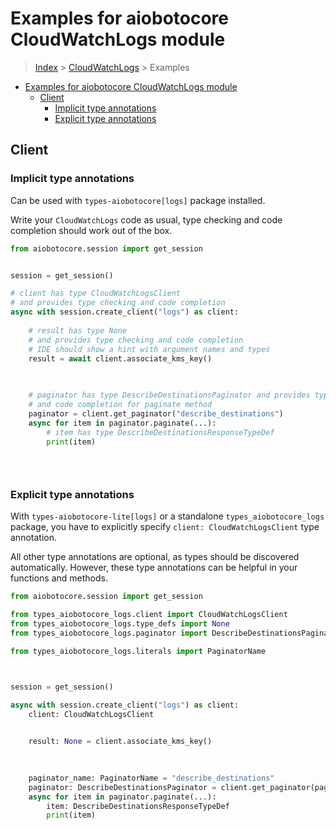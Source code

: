 <a id="examples-for-aiobotocore-cloudwatchlogs-module"></a>

# Examples for aiobotocore CloudWatchLogs module

> [Index](../README.md) > [CloudWatchLogs](./README.md) > Examples

- [Examples for aiobotocore CloudWatchLogs module](#examples-for-aiobotocore-cloudwatchlogs-module)
  - [Client](#client)
    - [Implicit type annotations](#implicit-type-annotations)
    - [Explicit type annotations](#explicit-type-annotations)

<a id="client"></a>

## Client

<a id="implicit-type-annotations"></a>

### Implicit type annotations

Can be used with `types-aiobotocore[logs]` package installed.

Write your `CloudWatchLogs` code as usual, type checking and code completion
should work out of the box.

```python
from aiobotocore.session import get_session


session = get_session()

# client has type CloudWatchLogsClient
# and provides type checking and code completion
async with session.create_client("logs") as client:
    
    # result has type None
    # and provides type checking and code completion
    # IDE should show a hint with argument names and types
    result = await client.associate_kms_key()
    

    
    # paginator has type DescribeDestinationsPaginator and provides type checking
    # and code completion for paginate method
    paginator = client.get_paginator("describe_destinations")
    async for item in paginator.paginate(...):
        # item has type DescribeDestinationsResponseTypeDef
        print(item)
    

    
```

<a id="explicit-type-annotations"></a>

### Explicit type annotations

With `types-aiobotocore-lite[logs]` or a standalone `types_aiobotocore_logs`
package, you have to explicitly specify `client: CloudWatchLogsClient` type
annotation.

All other type annotations are optional, as types should be discovered
automatically. However, these type annotations can be helpful in your functions
and methods.

```python
from aiobotocore.session import get_session

from types_aiobotocore_logs.client import CloudWatchLogsClient
from types_aiobotocore_logs.type_defs import None
from types_aiobotocore_logs.paginator import DescribeDestinationsPaginator

from types_aiobotocore_logs.literals import PaginatorName



session = get_session()

async with session.create_client("logs") as client:
    client: CloudWatchLogsClient

    
    result: None = client.associate_kms_key()
    

    
    paginator_name: PaginatorName = "describe_destinations"
    paginator: DescribeDestinationsPaginator = client.get_paginator(paginator_name)
    async for item in paginator.paginate(...):
        item: DescribeDestinationsResponseTypeDef
        print(item)
    

    
```
